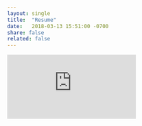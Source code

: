 ```yaml
---
layout: single
title:  "Resume"
date:   2018-03-13 15:51:00 -0700
share: false
related: false
---
```


<iframe src="http://docs.google.com/gview?url=https://github.com/ssantichaivekin/resume/raw/master/resume.pdf&embedded=true" frameborder="0"></iframe>